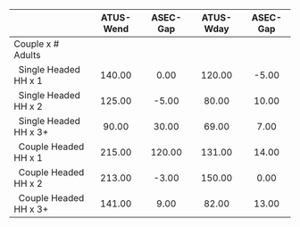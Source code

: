 
|                      |    ATUS-Wend |     ASEC-Gap |    ATUS-Wday |     ASEC-Gap |
| -------------------- | :----------: | :----------: | :----------: | :----------: |
| Couple x # Adults    |              |              |              |              |
| &nbsp;&nbsp;Single Headed HH x 1 |       140.00 |         0.00 |       120.00 |        -5.00 |
| &nbsp;&nbsp;Single Headed HH x 2 |       125.00 |        -5.00 |        80.00 |        10.00 |
| &nbsp;&nbsp;Single Headed HH x 3+ |        90.00 |        30.00 |        69.00 |         7.00 |
| &nbsp;&nbsp;Couple Headed HH x 1 |       215.00 |       120.00 |       131.00 |        14.00 |
| &nbsp;&nbsp;Couple Headed HH x 2 |       213.00 |        -3.00 |       150.00 |         0.00 |
| &nbsp;&nbsp;Couple Headed HH x 3+ |       141.00 |         9.00 |        82.00 |        13.00 |

